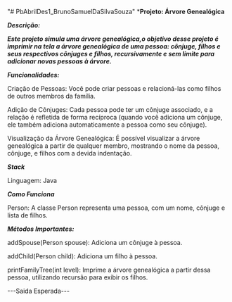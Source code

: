 "# PbAbrilDes1_BrunoSamuelDaSilvaSouza" 
***Projeto: Árvore Genealógica**

***Descrição:***

***Este projeto simula uma árvore genealógica,o objetivo desse projeto é imprimir na tela a árvore genealógica de uma pessoa: cônjuge, filhos e seus respectivos cônjuges e filhos, recursivamente e sem limite para adicionar novas pessoas à árvore.***

***Funcionalidades:***

Criação de Pessoas: Você pode criar pessoas e relacioná-las como filhos de outros membros da família.

Adição de Cônjuges: Cada pessoa pode ter um cônjuge associado, e a relação é refletida de forma recíproca (quando você adiciona um cônjuge, ele também adiciona automaticamente a pessoa como seu cônjuge).

Visualização da Árvore Genealógica: É possível visualizar a árvore genealógica a partir de qualquer membro, mostrando o nome da pessoa, cônjuge, e filhos com a devida indentação.

***Stack***

Linguagem: Java

***Como Funciona***
   
Person: A classe Person representa uma pessoa, com um nome, cônjuge e lista de filhos.



***Métodos Importantes:***

addSpouse(Person spouse): Adiciona um cônjuge à pessoa.

addChild(Person child): Adiciona um filho à pessoa.

printFamilyTree(int level): Imprime a árvore genealógica a partir dessa pessoa, utilizando recursão para exibir os filhos.

---Saida Esperada---
